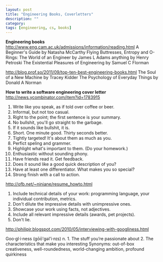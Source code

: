 ```yaml
---
layout: post
title: "Engineering Books, Coverletters"
description: ""
category: 
tags: [engineering, cs, books]
---
```


**Engineering books**
http://www.eng.cam.ac.uk/admissions/information/reading.html
A Beginner's Guide by Natasha McCarthy
Flying Buttresses, Entropy and O-Rings: The World of an Engineer by James L Adams
anything by Henry Petroski
The Existential Pleasures of Engineering by Samuel C Florman

http://blog.prof.so/2011/09/top-ten-best-engineering-books.html
The Soul of a New Machine by Tracey Kidder
The Psychology of Everyday Things by Donald A Norman

**How to write a software engineering cover letter**
http://news.ycombinator.com/item?id=1783915
   1. Write like you speak, as if told over coffee or beer.
   2. Informal, but not too casual.
   3. Right to the point; the first sentence is your summary.
   4. No bullshit, you'll go straight to the garbage.
   5. If it sounds like bullshit, it is.
   6. Short.  One minute good.  Thirty seconds better.
   7. Tightly targeted!  It's about them as much as you.
   8. Perfict speling and grammer.
   9. Highlight what's important to them.  (Do your homework.)
  10. Enthusiastic without sounding phony.
  11. Have friends read it.  Get feedback.
  12. Does it sound like a good quick description of you?
  13. Have at least one differentiator.  What makes you so special?
  14. Strong finish with a call to action.

http://ofb.net/~niniane/resume_howto.html
1. Include technical details of your work: programming language, your individual contribution, metrics.
2. Don't dilute the impressive details with unimpressive ones.
3. Showcase your work using facts, not adjectives.
4. Include all relevant impressive details (awards, pet projects).
5. Don't lie.

http://philipjr.blogspot.com/2010/05/interviewing-with-googliness.html

Goo·gl·i·ness (gōō'gəl'i·nɪs) n. 1. The stuff you’re passionate about 2. The characteristics that make you interesting
Synonyms: out-of-box creativeness, well-roundedness, world-changing ambition, profound quirkiness
